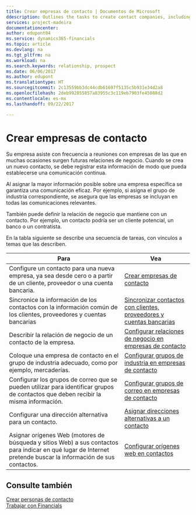 ```yaml
---
title: Crear empresas de contacto | Documentos de Microsoft
ddescription: Outlines the tasks to create contact companies, including assigning relevant data about prospects and defining the business relationships you have with companies.
services: project-madeira
documentationcenter: 
author: edupont04
ms.service: dynamics365-financials
ms.topic: article
ms.devlang: na
ms.tgt_pltfrm: na
ms.workload: na
ms.search.keywords: relationship, prospect
ms.date: 06/06/2017
ms.author: edupont
ms.translationtype: HT
ms.sourcegitcommit: 2c13559bb3dc44cdb61697f5135c5b931e34d2a8
ms.openlocfilehash: 2deb992855857a83955c3c119eb7903fe45088d2
ms.contentlocale: es-mx
ms.lasthandoff: 09/22/2017

---
```

# <a name="creating-contact-companies"></a>Crear empresas de contacto
Su empresa asiste con frecuencia a reuniones con empresas de las que en muchas ocasiones surgen futuras relaciones de negocio. Cuando se crea un nuevo contacto, se debe registrar esta información de modo que pueda establecerse una comunicación continua.

Al asignar la mayor información posible sobre una empresa específica se garantiza una comunicación eficaz. Por ejemplo, si asigna el grupo de industria correspondiente, se asegura que las empresas se incluyan en todas las comunicaciones relevantes.

También puede definir la relación de negocio que mantiene con un contacto. Por ejemplo, un contacto podría ser un cliente potencial, un banco o un contratista.

En la tabla siguiente se describe una secuencia de tareas, con vínculos a temas que las describen. 

| Para | Vea |
| --- | --- |
| Configure un contacto para una nueva empresa, ya sea desde cero o a partir de un cliente, proveedor o una cuenta bancaria. |[Crear empresas de contacto](marketing-how-create-contact-companies.md) |
| Sincronice la información de los contactos con la información común de los clientes, proveedores y cuentas bancarias |[Sincronizar contactos con clientes, proveedores y cuentas bancarias](marketing-synchronize-contacts-customers-vendors-bank-accounts.md) |
| Describir la relación de negocio de un contacto de la empresa. |[Configurar relaciones de negocio en empresas de contacto](marketing-business-relations.md) |
| Coloque una empresa de contacto en el grupo de industria adecuado, como por ejemplo, mercaderías. |[Configurar grupos de industria en empresas de contacto](marketing-industry-groups.md) |
| Configurar los grupos de correo que se pueden utilizar para identificar grupos de contactos que deben recibir la misma información. |[Configurar grupos de correo en empresas de contacto](marketing-mailing-groups.md) |
| Configurar una dirección alternativa para un contacto. |[Asignar direcciones alternativas a un contacto](marketing-how-assign-alternate-address.md) |
| Asignar orígenes Web (motores de búsqueda y sitios Web) a sus contactos para indicar en qué lugar de Internet pretende buscar la información de sus contactos. |[Configurar orígenes web en contactos](marketing-web-sources.md) |

## <a name="see-also"></a>Consulte también
[Crear personas de contacto](marketing-create-contact-persons.md)   
[Trabajar con Financials](ui-work-product.md)

